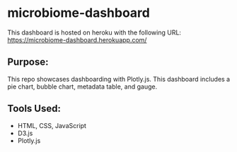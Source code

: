 # microbiome-dashboard
This dashboard is hosted on heroku with the following URL: <https://microbiome-dashboard.herokuapp.com/>

## Purpose:
This repo showcases dashboarding with Plotly.js.  This dashboard includes a pie chart, bubble chart, metadata table, and gauge. 

## Tools Used:
* HTML, CSS, JavaScript
* D3.js
* Plotly.js